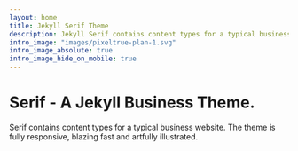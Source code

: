 ```yaml
---
layout: home
title: Jekyll Serif Theme
description: Jekyll Serif contains content types for a typical business website. The theme is fully responsive, blazing fast and artfully illustrated.
intro_image: "images/pixeltrue-plan-1.svg"
intro_image_absolute: true
intro_image_hide_on_mobile: true
---
```


# Serif - A Jekyll Business Theme.

Serif contains content types for a typical business website. The theme is fully responsive, blazing fast and artfully illustrated.
